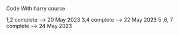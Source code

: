 Code With harry course

1,2           complete --> 20 May 2023
3,4           complete --> 22 May 2023
5 ,6, 7       complete --> 24 May 2023
